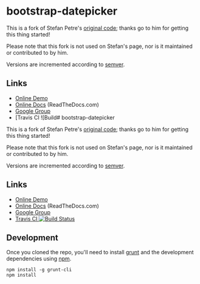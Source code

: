 # bootstrap-datepicker

This is a fork of Stefan Petre's [original code](http://www.eyecon.ro/bootstrap-datepicker/);
thanks go to him for getting this thing started!

Please note that this fork is not used on Stefan's page, nor is it maintained or contributed to by him.

Versions are incremented according to [semver](http://semver.org/).

## Links

* [Online Demo](http://eternicode.github.io/bootstrap-datepicker/)
* [Online Docs](http://bootstrap-datepicker.readthedocs.org/) (ReadTheDocs.com)
* [Google Group](https://groups.google.com/group/bootstrap-datepicker/)
* [Travis CI ![Build# bootstrap-datepicker

This is a fork of Stefan Petre's [original code](http://www.eyecon.ro/bootstrap-datepicker/);
thanks go to him for getting this thing started!

Please note that this fork is not used on Stefan's page, nor is it maintained or contributed to by him.

Versions are incremented according to [semver](http://semver.org/).

## Links

* [Online Demo](http://eternicode.github.io/bootstrap-datepicker/)
* [Online Docs](http://bootstrap-datepicker.readthedocs.org/) (ReadTheDocs.com)
* [Google Group](https://groups.google.com/group/bootstrap-datepicker/)
* [Travis CI ![Build Status](https://travis-ci.org/eternicode/bootstrap-datepicker.svg?branch=master)](https://travis-ci.org/eternicode/bootstrap-datepicker)

## Development

Once you cloned the repo, you'll need to install [grunt](http://gruntjs.com/) and the development dependencies using [npm](https://www.npmjs.com/).

    npm install -g grunt-cli
    npm install
